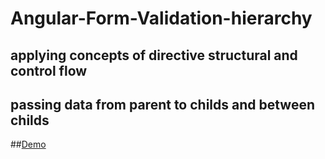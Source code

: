 # Angular-Form-Validation-hierarchy
## applying concepts of directive structural and control flow 
## passing data from parent to childs and between childs 
##<a href="https://youtu.be/buixkPU285g">Demo</a>

